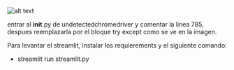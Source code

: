 ![alt text](image.png)

entrar al __init__.py de undetectedchromedriver y comentar la linea 785, despues
reemplazarla por el bloque try except como se ve en la imagen.



Para levantar el streamlit, instalar los requierements y el siguiente comando:

* streamlit run streamlit.py